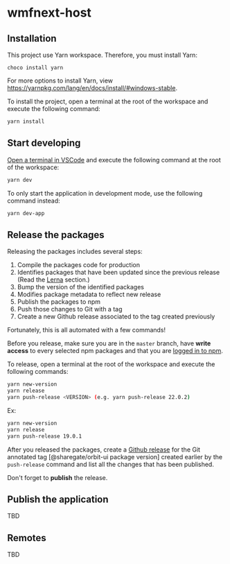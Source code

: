 # wmfnext-host

## Installation

This project use Yarn workspace. Therefore, you must install Yarn:

```
choco install yarn
``` 

For more options to install Yarn, view https://yarnpkg.com/lang/en/docs/install/#windows-stable.

To install the project, open a terminal at the root of the workspace and execute the following command:

```bash
yarn install
```

## Start developing

[Open a terminal in VSCode](https://code.visualstudio.com/docs/editor/integrated-terminal#_managing-multiple-terminals) and execute the following command at the root of the workspace:

```bash
yarn dev
```

To only start the application in development mode, use the following command instead:

```bash
yarn dev-app
```

## Release the packages

Releasing the packages includes several steps:

1. Compile the packages code for production
2. Identifies packages that have been updated since the previous release (Read the [Lerna](#lerna) section.)
3. Bump the version of the identified packages
4. Modifies package metadata to reflect new release
5. Publish the packages to npm
6. Push those changes to Git with a tag
7. Create a new Github release associated to the tag created previously

Fortunately, this is all automated with a few commands!

Before you release, make sure you are in the `master` branch, have **write access** to every selected npm packages and that you are [logged in to npm](https://docs.npmjs.com/cli/v9/commands/npm-login).

To release, open a terminal at the root of the workspace and execute the following commands:

```bash
yarn new-version
yarn release
yarn push-release <VERSION> (e.g. yarn push-release 22.0.2)
```

Ex:

```bash
yarn new-version
yarn release
yarn push-release 19.0.1
```

After you released the packages, create a [Github release](https://github.com/gsoft-inc/sg-orbit/releases) for the Git annotated tag [@sharegate/orbit-ui package version] created earlier by the `push-release` command and list all the changes that has been published.

Don't forget to **publish** the release.

## Publish the application

TBD

## Remotes

TBD

